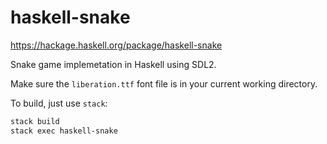 haskell-snake
=============

<https://hackage.haskell.org/package/haskell-snake>

Snake game implemetation in Haskell using SDL2.

Make sure the `liberation.ttf` font file is in your current working directory.

To build, just use `stack`:

```bash
stack build
stack exec haskell-snake
```
